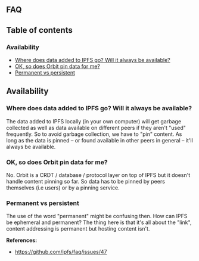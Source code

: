 FAQ
--------

## Table of contents

### Availability
* [Where does data added to IPFS go? Will it always be available?](#where-does-data-added-to-ipfs-go-will-it-always-be-available-)
* [OK, so does Orbit pin data for me?](#ok-so-does-orbit-pin-data-for-me-)
* [Permanent vs persistent](#permanent-vs-persistent)

## Availability

### Where does data added to IPFS go? Will it always be available?

The data added to IPFS locally (in your own computer) will get garbage collected as well as data available on different peers if they aren't "used" frequently. So to avoid garbage collection, we have to "pin" content. As long as the data is pinned – or found available in other peers in general – it'll always be available.

### OK, so does Orbit pin data for me?

No. Orbit is a CRDT / database / protocol layer on top of IPFS but it doesn't handle content pinning so far. So data has to be pinned by peers themselves (i.e users) or by a pinning service.

### Permanent vs persistent

The use of the word "permanent" might be confusing then. How can IPFS be ephemeral and permanent? The thing here is that it's all about the "link", content addressing is permanent but hosting content isn't.

**References:**
- https://github.com/ipfs/faq/issues/47
